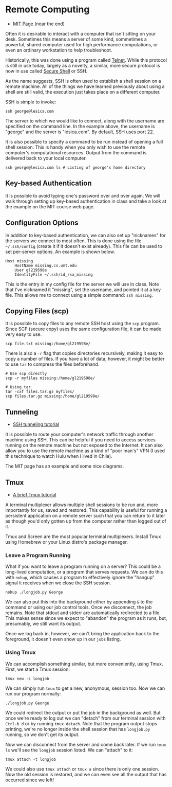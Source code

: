 # Remote Computing

  - [MIT Page](https://missing.csail.mit.edu/2020/command-line/) (near the end)

Often it is desirable to interact with a computer that isn't sitting on your
desk. Sometimes this means a server of some kind, sommetimes a powerful, shared
computer used for high performance computations, or even an ordinary workstation
to help troubleshoot.

Historically, this was done using a program called
[Telnet](https://en.wikipedia.org/wiki/Telnet). While this protocol is still in
use today, largely as a novelty, a similar, more secure protocol is now in use
called [Secure Shell](https://en.wikipedia.org/wiki/SSH_(Secure_Shell)) or SSH.

As the name suggests, SSH is often used to establish a shell session on a remote
machine. All of the things we have learned previously about using a shell are
still valid, the execution just takes place on a different computer.

SSH is simple to invoke:

```
ssh george@lesica.com
```

The server to which we would like to connect, along with the username are
specified on the command line. In the example above, the username is "george"
and the server is "lesica.com". By default, SSH uses port 22.

It is also possible to specify a command to be run instead of opening a full
shell session. This is handy when you only wish to use the remote computer's
computational resources. Output from the command is delivered back to your local
computer.

```
ssh george@lesica.com ls # Listing of george's home directory
```

## Key-based Authentication

It is possible to avoid typing one's password over and over again. We will walk
through setting up key-based authentication in class and take a look at the
example on the MIT course web page.

## Configuration Options

In addition to key-based authentication, we can also set up "nicknames" for the
servers we connect to most often. This is done using the file `~/.ssh/config`
(create it if it doesn't exist already). This file can be used to set per-server
options. An example is shown below.

```
Host missing
    HostName missing.cs.umt.edu
    User gl219598e
    IdentityFile ~/.ssh/id_rsa_missing
```

This is the entry in my config file for the server we will use in class. Note
that I've nicknamed it "missing", set the username, and pointed it at a key
file. This allows me to connect using a simple command: `ssh missing`.

## Copying Files (scp)

It is possible to copy files to any remote SSH host using the `scp` program.
Since SCP (secure copy) uses the same configuration file, it can be made very
easy to use.

```
scp file.txt missing:/home/gl219598e/
```

There is also a `-r` flag that copies directories recursively, making it easy to
copy a number of files. If you have a lot of data, however, it might be better
to use `tar` to compress the files beforehand.

```
# Use scp directly
scp -r myfiles missing:/home/gl219598e/

# Using tar
tar -cxf files.tar.gz myfiles/
scp files.tar.gz missing:/home/gl219598e/
```

## Tunneling

  - [SSH tunneling tutorial](https://robotmoon.com/ssh-tunnels/)

It is possible to route your computer's network traffic through another machine
using SSH. This can be helpful if you need to access services running on the
remote machine but not exposed to the Internet. It can also allow you to use the
remote machine as a kind of "poor man's" VPN (I used this technique to watch
Hulu when I lived in Chile).

The MIT page has an example and some nice diagrams.

## Tmux

  - [A brief Tmux tutorial](https://danielmiessler.com/study/tmux/)

A terminal multiplexer allows multiple shell sessions to be run and, more
importantly for us, saved and restored. This capability is useful for running a
persistent application on a remote server such that you can return to it later
as though you'd only gotten up from the computer rather than logged out of it.

Tmux and Screen are the most popular terminal multiplexers. Install Tmux using
Homebrew or your Linux distro's package manager.

### Leave a Program Running

What if you want to leave a program running on a server? This could be a
long-lived computation, or a program that serves requests. We can do this with
`nohup`, which causes a program to effectively ignore the "hangup" signal it
receives when we close the SSH session.

```
nohup ./longjob.py George
```

We can also put this into the background either by appending `&` to the command
or using our job control tools. Once we disconnect, the job remains. Note that
stdout and stderr are automatically redirected to a file. This makes sense since
we expect to "abandon" the program as it runs, but, presumably, we still want
its output.

Once we log back in, however, we can't bring the application back to the
foreground, it doesn't even show up in our `jobs` listing.

### Using Tmux

We can accomplish something similar, but more conveniently, using Tmux. First,
we start a Tmux session:

```
tmux new -s longjob
```

We can simply run `tmux` to get a new, anonymous, session too. Now we can run
our program normally:

```
./longjob.py George
```

We could redirect the output or put the job in the background as well. But once
we're ready to log out we can "detach" from our terminal session with `Ctrl-b d`
or by running `tmux detach`. Note that the program output stops printing, we're
no longer inside the shell session that has `longjob.py` running, so we don't
get its output.

Now we can disconnect from the server and come back later. If we run `tmux ls`
we'll see the `longjob` session listed. We can "attach" to it:

```
tmux attach -t longjob
```

We could also use `tmux attach` or `tmux a` since there is only one session.
Now the old session is restored, and we can even see all the output that has
occurred since we left!

